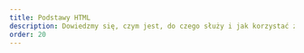 ```yaml
---
title: Podstawy HTML
description: Dowiedzmy się, czym jest, do czego służy i jak korzystać z HTML?
order: 20
---
```


